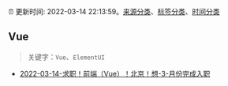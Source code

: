 :alarm_clock: 更新时间: 2022-03-14 22:13:59。[来源分类](../README.md)、[标签分类](../TAGS.md)、[时间分类](../TIMELINE.md)

## Vue


> 关键字：`Vue`、`ElementUI`



- [2022-03-14-求职！前端（Vue）！北京！想-3-月份完成入职](https://www.v2ex.com/t/840329) 